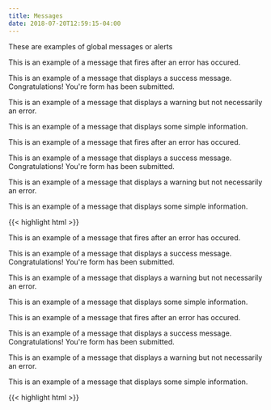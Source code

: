 ```yaml
---
title: Messages
date: 2018-07-20T12:59:15-04:00
---
```


These are examples of global messages or alerts

<div class="pui-message pui-message--error">
  <p>This is an example of a message that fires after an error has occured. </p>
</div>
<div class="pui-message pui-message--success">
  <p>This is an example of a message that displays a success message. Congratulations! You're form has been submitted. </p>
</div>
<div class="pui-message pui-message--warning">
  <p>This is an example of a message that displays a warning but not necessarily an error.</p>
</div>
<div class="pui-message pui-message--info">
  <p>This is an example of a message that displays some simple information.</p>
</div>
<div class="pui-message pui-message--error" data-header="Alternate heading based on data-header">
  <p>This is an example of a message that fires after an error has occured. </p>
</div>
<div class="pui-message pui-message--success" data-header="Alternate heading based on data-header">
  <p>This is an example of a message that displays a success message. Congratulations! You're form has been submitted. </p>
</div>
<div class="pui-message pui-message--warning" data-header="Alternate heading based on data-header">
  <p>This is an example of a message that displays a warning but not necessarily an error.</p>
</div>
<div class="pui-message pui-message--info" data-header="Alternate heading based on data-header">
  <p>This is an example of a message that displays some simple information.</p>
</div>

<div class="mt-3 mb-4">
{{< highlight html >}}
<div class="pui-message pui-message--error">
  <p>This is an example of a message that fires after an error has occured. </p>
</div>
<div class="pui-message pui-message--success">
  <p>This is an example of a message that displays a success message. Congratulations! You're form has been submitted. </p>
</div>
<div class="pui-message pui-message--warning">
  <p>This is an example of a message that displays a warning but not necessarily an error.</p>
</div>
<div class="pui-message pui-message--info">
  <p>This is an example of a message that displays some simple information.</p>
</div>
<div class="pui-message pui-message--error" data-header="Alternate heading based on data-header">
  <p>This is an example of a message that fires after an error has occured. </p>
</div>
<div class="pui-message pui-message--success" data-header="Alternate heading based on data-header">
  <p>This is an example of a message that displays a success message. Congratulations! You're form has been submitted. </p>
</div>
<div class="pui-message pui-message--warning" data-header="Alternate heading based on data-header">
  <p>This is an example of a message that displays a warning but not necessarily an error.</p>
</div>
<div class="pui-message pui-message--info" data-header="Alternate heading based on data-header">
  <p>This is an example of a message that displays some simple information.</p>
</div>
{{< highlight html >}}
</div>
